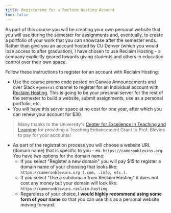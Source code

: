 ```yaml
---
title: Registering for a Reclaim Hosting Account
toc: false
---
```


As part of this course you will be creating your own personal website that you will use during the semester for assignments and, eventually, to create a portfolio of your work that you can showcase after the semester ends. Rather than give you an account hosted by CU Denver (which you would lose access to after graduation), I have chosen to use Reclaim Hosting - a company explicitly geared towards giving students and others in education control over their own space.

Follow these instructions to register for an account with Reclaim Hosting:

- Use the course promo code posted on Canvas Announcements and over Slack `#general` channel to register for an Individual account with [Reclaim Hosting](https://reclaimhosting.com/shared-hosting/). This is going to be your presonal server for the rest of the semester to build a website, submit assignments, use as a personal portfolio, etc. 
- You will have this server space at no cost for one year, after which you can renew your account for $30. 

> Many thanks to the University's [Center for Excellence in Teaching and Learning](https://www.ucdenver.edu/tips/teaching-innovations/cetl) for providing a Teaching Enhancement Grant to Prof. Blevins to pay for your accounts! 

- As part of the registration process you will choose a website URL (domain name) that is specific to you - ex. `https://cameronblevins.org`. You have two options for the domain name:  
    - If you select "Register a new domain" you will pay $15 to register a domain name of your choosing that looks like: `https://cameronblevins.org (.com, .info, etc.)`. 
    - If you select "Use a subdomain from Reclaim Hosting" it does not cost any money but your domain will look like: `https://cameronblevins.reclaim.hosting`. 
    - Regardless of your choice, **I would highly recommend using some form of your name** so that you can use this as a personal website moving forward.